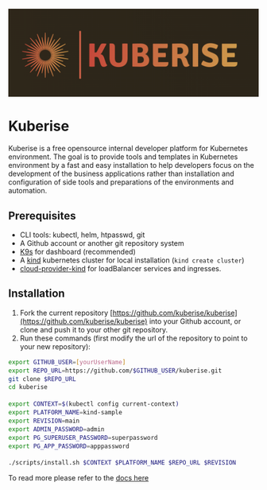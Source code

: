 ![kuberise logo](docs/images/kuberise%20logo1%20-%20horizontal.png)
# Kuberise

Kuberise is a free opensource internal developer platform for Kubernetes environment. The goal is to provide tools and templates in Kubernetes environment by a fast and easy installation to help developers focus on the development of the business applications rather than installation and configuration of side tools and preparations of the environments and automation.

## Prerequisites

- CLI tools: kubectl, helm, htpasswd, git
- A Github account or another git repository system
- [K9s](https://k9scli.io/topics/install/) for dashboard (recommended)
- A [kind](https://kind.sigs.k8s.io/docs/user/quick-start#installation) kubernetes cluster for local installation (`kind create cluster`)
- [cloud-provider-kind](https://github.com/kubernetes-sigs/cloud-provider-kind) for loadBalancer services and ingresses.

## Installation

1. Fork the current repository [https://github.com/kuberise/kuberise](https://github.com/kuberise/kuberise) into your Github account, or clone and push it to your other git repository.
2. Run these commands (first modify the url of the repository to point to your new repository):

```bash
export GITHUB_USER=[yourUserName]
export REPO_URL=https://github.com/$GITHUB_USER/kuberise.git
git clone $REPO_URL
cd kuberise

export CONTEXT=$(kubectl config current-context)
export PLATFORM_NAME=kind-sample
export REVISION=main
export ADMIN_PASSWORD=admin
export PG_SUPERUSER_PASSWORD=superpassword
export PG_APP_PASSWORD=apppassword

./scripts/install.sh $CONTEXT $PLATFORM_NAME $REPO_URL $REVISION
```

To read more please refer to the [docs here](docs/README.md)
